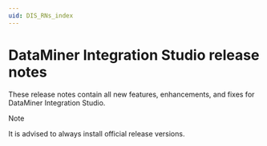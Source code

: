 ```yaml
---
uid: DIS_RNs_index
---
```


# DataMiner Integration Studio release notes

These release notes contain all new features, enhancements, and fixes for DataMiner Integration Studio.

> [!NOTE]
> It is advised to always install official release versions.
